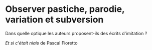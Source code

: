# Observer pastiche, parodie, variation et subversion

Dans quelle optique les auteurs proposent-ils des écrits d'imitation ?

*Et si c'était niais* de Pascal Fioretto
<!--stackedit_data:
eyJoaXN0b3J5IjpbLTEzOTM5MTQ0MzhdfQ==
-->